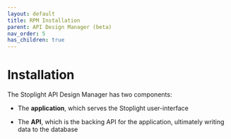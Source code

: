 ```yaml
---
layout: default
title: RPM Installation
parent: API Design Manager (beta)
nav_order: 5
has_children: true
---
```


# Installation

The Stoplight API Design Manager has two components:

- The **application**, which serves the Stoplight user-interface

- The **API**, which is the backing API for the application, ultimately writing data to the database
